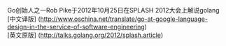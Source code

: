 Go创始人之一Rob Pike于2012年10月25日在SPLASH 2012大会上解说golang<br>
[中文译版] (http://www.oschina.net/translate/go-at-google-language-design-in-the-service-of-software-engineering)<br>
[英文原版] (http://talks.golang.org/2012/splash.article)
